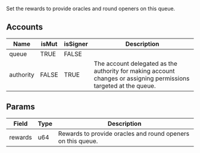 Set the rewards to provide oracles and round openers on this queue.

## Accounts

| Name      | isMut | isSigner | Description                                                                                                       |
| --------- | ----- | -------- | ----------------------------------------------------------------------------------------------------------------- |
| queue     | TRUE  | FALSE    |                                                                                                                   |
| authority | FALSE | TRUE     | The account delegated as the authority for making account changes or assigning permissions targeted at the queue. |

## Params

| Field   | Type | Description                                                 |
| ------- | ---- | ----------------------------------------------------------- |
| rewards | u64  | Rewards to provide oracles and round openers on this queue. |
